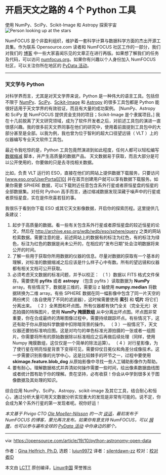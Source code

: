 [#]: collector: (lujun9972)
[#]: translator: (silentdawn-zz )
[#]: reviewer: ( )
[#]: publisher: ( )
[#]: url: ( )
[#]: subject: (4 Python tools for getting started with astronomy)
[#]: via: (https://opensource.com/article/19/10/python-astronomy-open-data)
[#]: author: (Gina Helfrich, Ph.D. https://opensource.com/users/ginahelfrich)

开启天文之路的 4 个 Python 工具
======
使用 NumPy、SciPy、Scikit-Image 和 Astropy 探索宇宙
![Person looking up at the stars][1]

NumFOCUS 是个非盈利组织，维护着一套科学计算与数据科学方面的杰出开源工具集。作为联系 Opensource.com 读者和 NumFOCUS 社区工作的一部分，我们对我们的 [博客][2] 中一些大家喜闻乐见的文章正在进行再版。如果想了解我们的任务及代码，可以访问 [numfocus.org][3]。如果你有兴趣以个人身份加入 NumFOCUS 社区，可以关注你所在地区的 [PyData 活动][4]。

* * *

### 天文学与 Python

对科学界而言，尤其是对天文学界来说，Python 是一种伟大的语言工具。包括但不限于 [NumPy][5]、[SciPy][6]、[Scikit-Image][7] 和 [Astropy][8] 的很多工具包都是 Python 能很好适用于天文学界的有效验证，而且有大量的成功案例。 [NumPy、Astropy 和 SciPy 是 NumFOCUS 提供资金支持的项目；Scikit-Image 是个隶属项目。] 我在十几前脱离了天文研究领域，成为了软件开发者之后，对前述工具包的演进一直很感兴趣。我的很多前天文界同事在他们的研究中，使用着前面提到工具包中的大部分甚至是全部。以我为例，我也曾为位于智利的超大口径望远镜（ VLT ）上的仪器编写专业天文软件工具包。

最近令我吃惊的是，Python 工具包竟然演进到如此程度，任何人都可以轻松编写 [数据缩减][9] 脚本，并产生高质量的数据产品。 天文数据易于获取，而且大部分是可以公开使用的，你要做的只是去寻找相关数据。

比如，负责 VLT 运行的 ESO，直接在他们的网站上提供数据下载服务，只要访问 [www.eso.org/UserPortal][10] 并在首页创建用户就可以享有数据下载服务。如果你需要 SPHERE 数据，可以下载附近任意包含系外行星或者原恒星盘的恒星的全部数据集。对任何 Python 高手而言，通过缩减数据发现深藏于噪声中的行星或者原恒星盘，实在是件欣喜若狂的事。

我很乐于看到你下载 ESO 或其它天文影像数据，开启你的探索历程。这里提供几条建议：

  1. 起步于高质量的数据。看一些有关包含系外行星或者原恒星盘的较近恒星的论文，然后在 <http://archive.eso.org/wdb/wdb/eso/sphere/query> 之类的网站检索数据。需要注意的是，前述网站上的数据有的标注为红色，有的标注为绿色，标注为红色的数据是尚未公开的，在相应的"发布日期"处会注明数据将来公开的时间。
  2. 了解一些用于获取你所用数据的仪器的信息。尽量对数据的获取有一个基本的理解，对标准的数据缩减之后应该是什么样子心中有数。所有的望远镜和仪器都有相关文档可公开获取。
  3. 必须考虑天文数据的标准问题，并予以校正：
    （ 1 ）数据以 FITS 格式文件保存。需要使用 **pyfits** 或者 **astropy** （包含 pyfits ）读取数据为 **NumPy** array。有些情况下，数据是三维的，需要沿 z 轴使用 **numpy.median** 将数据转换为二维 array。有些 SPHERE 数据在同一幅影像中包含了同一片天空的两份拷贝（各自使用了不同的滤波器），这时候需要使用 **索引** 和 **切片** 将它们分离出来。
    （ 2 ）全黑图和坏点图。所有仪器都有快门全关（完全无光）状态拍摄的特殊图片，使用 **NumPy 掩膜数组** 从中分离出坏点图。坏点图非常重要，你在合成最终的清晰图像过程中，需要持续跟踪坏点。有些情况下，这还有助于你从原始科学数据中扣除暗背景的操作。
    （ 3 ）一般情况下，天文仪器还要拍标准响应图。这是对均匀的单色标准光源拍摄的一张或者一组图片。你需要将所有的原始数据除以标准相应之后再做后续处理（同样，使用 Numpy 掩膜数组，这仅仅是一个简单的除法运算）。
    （ 4 ）对行星影像，为了使行星在明亮恒星背景下变得可见，需要仰仗日冕仪和角差分成像技术。这一步需要识别影像的光学中心，这是比较棘手的环节之一，过程中要使用 **skimage.feature.blob_dog** 从原始影像中寻找一些人工辅助影像作为帮助。
  4. 要有耐心。理解数据格式并弄清如何操作需要一些时间，绘出像素数据曲线图或者统计图有助于你的理解。贵在坚持，必有收获！你会从中学到很多关于图像数据及其处理的知识。



综合应用 NumPy、SciPy、Astropy、scikit-image 及其它工具，结合耐心和恒心，通过分析大量可用天文数据分析实现重大的发现是非常有可能的。说不定，你会成为某个系外行星的第一发现者呢。祝你好运！

_本文基于 Pivigo CTO [Ole Moeller-Nilsson][12] 的一次 [谈话][11]，最初发布于 NumFOCUS 的博客，蒙允再次发布。如果你有意支持 NumFOCUS，可以 [捐赠][13]，也可以参与遍布全球的 [PyData 活动][4] 中你身边的那个。_

--------------------------------------------------------------------------------

via: https://opensource.com/article/19/10/python-astronomy-open-data

作者：[Gina Helfrich, Ph.D.][a]
选题：[lujun9972][b]
译者：[silentdawn-zz](https://github.com/译者ID)
校对：[校对者ID](https://github.com/校对者ID)

本文由 [LCTT](https://github.com/LCTT/TranslateProject) 原创编译，[Linux中国](https://linux.cn/) 荣誉推出

[a]: https://opensource.com/users/ginahelfrich
[b]: https://github.com/lujun9972
[1]: https://opensource.com/sites/default/files/styles/image-full-size/public/lead-images/space_stars_cosmos_person.jpg?itok=XUtz_LyY (Person looking up at the stars)
[2]: https://numfocus.org/blog
[3]: https://numfocus.org
[4]: https://pydata.org/
[5]: http://numpy.scipy.org/
[6]: http://www.scipy.org/
[7]: http://scikit-image.org/
[8]: http://www.astropy.org/
[9]: https://en.wikipedia.org/wiki/Data_reduction
[10]: http://www.eso.org/UserPortal
[11]: https://www.slideshare.net/OleMoellerNilsson/pydata-lonon-finding-planets-with-python
[12]: https://twitter.com/olly_mn
[13]: https://numfocus.org/donate
